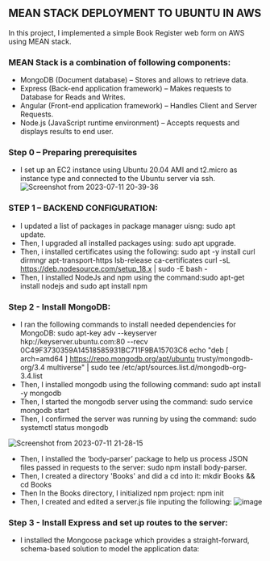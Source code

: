 ## MEAN STACK DEPLOYMENT TO UBUNTU IN AWS
In this project, I implemented a simple Book Register web form on AWS using MEAN stack.

### MEAN Stack is a combination of following components:
- MongoDB (Document database) – Stores and allows to retrieve data.
- Express (Back-end application framework) – Makes requests to Database for Reads and Writes.
- Angular (Front-end application framework) – Handles Client and Server Requests.
- Node.js (JavaScript runtime environment) – Accepts requests and displays results to end user.

### Step 0 – Preparing prerequisites
* I set up an EC2 instance using Ubuntu 20.04 AMI and t2.micro as instance type and connected to the Ubuntu server via ssh.
  ![Screenshot from 2023-07-11 20-39-36](https://github.com/AbooHamzah/darey.io-pbl/assets/108676700/9a0dbee6-a3b8-44bf-9f1d-f9ed751d77c5)

### STEP 1 – BACKEND CONFIGURATION:
* I updated a list of packages in package manager uisng: sudo apt update.
* Then, I upgraded all installed packages using: sudo apt upgrade.
* Then, i installed certificates using the following:
 sudo apt -y install curl dirmngr apt-transport-https lsb-release ca-certificates
 curl -sL https://deb.nodesource.com/setup_18.x | sudo -E bash -
* Then, I installed NodeJs and npm using the command:sudo apt-get install nodejs and sudo apt install npm

### Step 2 - Install MongoDB:
* I ran the following commands to install needed dependencies for MongoDB:
  sudo apt-key adv --keyserver hkp://keyserver.ubuntu.com:80 --recv 0C49F3730359A14518585931BC711F9BA15703C6
  echo "deb [ arch=amd64 ] https://repo.mongodb.org/apt/ubuntu trusty/mongodb-org/3.4 multiverse" | sudo tee /etc/apt/sources.list.d/mongodb-org-3.4.list
* Then, I installed mongodb using the following command: sudo apt install -y mongodb
* Then, I started the mongodb server using the command: sudo service mongodb start
* Then, I confirmed the server was running by using the command: sudo systemctl status mongodb
   
![Screenshot from 2023-07-11 21-28-15](https://github.com/AbooHamzah/darey.io-pbl/assets/108676700/00a435d2-31df-450c-b40c-4a06a331eda4)

* Then, I installed the ‘body-parser’ package to help us process JSON files passed in requests to the server: sudo npm install body-parser.
* Then, I created a directory 'Books' and did a cd into it: mkdir Books && cd Books
* Then In the Books directory, I initialized npm project: npm init
* Then, I created and edited a server.js file inputing the following:
  ![image](https://github.com/AbooHamzah/darey.io-pbl/assets/108676700/2b6d8b9e-7132-4890-b3ed-e78c1a4ec91d)
  
### Step 3 - Install Express and set up routes to the server:
* I installed the Mongoose package which provides a straight-forward, schema-based solution to model the application data:
